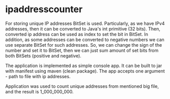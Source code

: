 # ipaddresscounter
For storing unique IP addresses BitSet is used. Particularly, as we have IPv4 addresses, then it can be converted to Java's int primitive (32 bits).
Then, converted ip address can be used as index to set the bit in BitSet.
In addition, as some addresses can be converted to negative numbers we can use separate BitSet for such addresses.
So, we can change the sign of the number and set it to BitSet, then we can just sum amount of set bits from both BitSets (positive and negative).

The application is implemented as simple console app. It can be built to jar with manifest using maven (clean package).
The app accepts one argument - path to file with ip addresses.

Application was used to count unique addresses from mentioned big file,
and the result is 1_000_000_000.